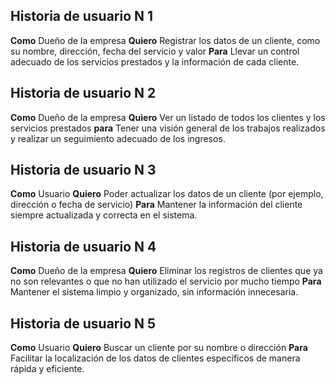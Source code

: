 ## Historia de usuario N 1
**Como** Dueño de la empresa **Quiero** Registrar los datos de un cliente, como su nombre, dirección, fecha del servicio y valor
**Para** Llevar un control adecuado de los servicios prestados y la información de cada cliente.

## Historia de usuario N 2
**Como** Dueño de la empresa **Quiero** Ver un listado de todos los clientes y los servicios prestados **para** Tener una visión general de los trabajos 
realizados y realizar un seguimiento adecuado de los ingresos.

## Historia de usuario N 3
**Como**  Usuario **Quiero**  Poder actualizar los datos de un cliente (por ejemplo, dirección o fecha de servicio)
**Para** Mantener la información del cliente siempre actualizada y correcta en el sistema.

## Historia de usuario N 4
**Como** Dueño de la empresa **Quiero** Eliminar los registros de clientes que ya no son relevantes o que no han utilizado el servicio por mucho tiempo
**Para** Mantener el sistema limpio y organizado, sin información innecesaria.

## Historia de usuario N 5
**Como** Usuario **Quiero** Buscar un cliente por su nombre o dirección **Para** Facilitar la localización de los datos de clientes específicos de 
manera rápida y eficiente.
